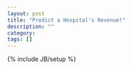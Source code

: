 ```yaml
---
layout: post
title: "Predict a Hospital's Revenue!"
description: ""
category: 
tags: []
---
```

{% include JB/setup %}
